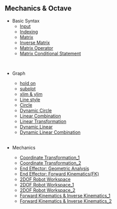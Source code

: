 ## Mechanics & Octave
- Basic Syntax
  - [Input](https://github.com/EunByu1/Other_Studies/blob/main/Octave/input.m)
  - [Indexing](https://github.com/EunByu1/Other_Studies/blob/main/Octave/indexing.m)
  - [Matrix](https://github.com/EunByu1/Other_Studies/blob/main/Octave/matrix.m)
  - [Inverse Matrix](https://github.com/EunByu1/Other_Studies/blob/main/Octave/inverse_matrix.m)
  - [Matrix Operator](https://github.com/EunByu1/Other_Studies/blob/main/Octave/operator.m)
  - [Matrix Conditional Statement](https://github.com/EunByu1/Other_Studies/blob/main/Octave/matrix_conditional%20statement.m)
  
 <br>
 
- Graph
  - [hold on](https://github.com/EunByu1/Other_Studies/blob/main/Octave/drawing_graphs_1.m)
  - [subplot](https://github.com/EunByu1/Other_Studies/blob/main/Octave/drawing_graphs_2.m)
  - [xlim & ylim](https://github.com/EunByu1/Other_Studies/blob/main/Octave/drawing_graphs_2.m)
  - [Line style](https://github.com/EunByu1/Other_Studies/blob/main/Octave/drawing_graphs_4.m)
  - [Circle](https://github.com/EunByu1/Other_Studies/blob/main/Octave/drawing_graphs_5.m)
  - [Dynamic Circle](https://github.com/EunByu1/Other_Studies/blob/main/Octave/drawing_graphs_6.m)
  - [Linear Combination](https://github.com/EunByu1/Other_Studies/blob/main/Octave/drawing_graphs_8.m)
  - [Linear Transformation](https://github.com/EunByu1/Other_Studies/blob/main/Octave/drawing_graphs_9.m)
  - [Dynamic Linear](https://github.com/EunByu1/Other_Studies/blob/main/Octave/drawing_graphs_10.m)
  - [Dynamic Linear Combination](https://github.com/EunByu1/Other_Studies/blob/main/Octave/drawing_graphs_11.m)
    
  <br>


- Mechanics
  - [Coordinate Transformation_1](https://github.com/EunByu1/Robotics_Study/blob/main/Octave/coordinate_transformation_1.m)
  - [Coordinate Transformation_2](https://github.com/EunByu1/Robotics_Study/blob/main/Octave/coordinate_transformation_2.m)
  - [End Effector: Geometric Analysis](https://github.com/EunByu1/Robotics_Study/blob/main/Octave/end_effector_1.m)
  - [End Effector: Forward Kinematics(FK)](https://github.com/EunByu1/Robotics_Study/blob/main/Octave/end_effector_2.m)
  - [2DOF Robot Workspace](https://github.com/EunByu1/Robotics_Study/blob/main/Octave/2DOF_robot_workspace_1.m)
  - [2DOF Robot Workspace_1](https://github.com/EunByu1/Robotics_Study/blob/main/Octave/2DOF_robot_workspace_1.m)
  - [2DOF Robot Workspace_2](https://github.com/EunByu1/Robotics_Study/blob/main/Octave/2DOF_robot_workspace_2.m)
  - [Forward Kinematics & Inverse Kinematics_1](https://github.com/EunByu1/Robotics_Study/blob/main/Octave/kinematics_1.m)
  - [Forward Kinematics & Inverse Kinematics_2](https://github.com/EunByu1/Robotics_Study/blob/main/Octave/kinematics_2.m)
